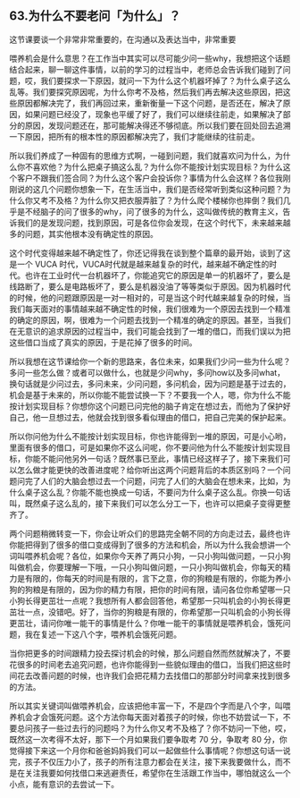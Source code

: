 ## 63.为什么不要老问「为什么」？
这节课要谈一个非常非常重要的，在沟通以及表达当中，非常重要 


喂养机会是什么意思？在工作当中其实可以尽可能少问一些why，我想把这个话题结合起来，聊一聊这件事情，以前的学习的过程当中，老师总会告诉我们碰到了问题，哎，我们要探求一下原因，就问一下为什么这个机器坏掉了？为什么桌子这么乱等。我们要探究原因呢，为什么你考不及格，然后我们再去解决这些原因，把这些原因都解决完了，我们再回过来，重新衡量一下这个问题，是否还在，解决了原因，如果问题已经没了，现象也平缓了好了，我们可以继续往前走，如果解决了部分的原因，发现问题还在，那可能解决得还不够彻底。所以我们要在回处回去追溯一下原因，把所有的根本性的原因都解决完了，我们才能继续的往前走。


所以我们养成了一种固有的思维方式啊，一碰到问题，我们就喜欢问为什么，为什么你不喜欢他？为什么把桌子搞这么乱？为什么你不能按计划实现目标？为什么这个客户不跟我们签合同？为什么这个客户会投诉你？事情为什么会这样？各位我刚刚说的这几个问题你想象一下，在生活当中，我们是否经常听到类似这种问题？为什么你又考不及格？为什么你又把衣服弄脏了？为什么爬个楼梯你也摔倒？我们几乎是不经脑子的问了很多的why，问了很多的为什么，这叫做传统的教育主义，告诉我们的是发现问题，找到原因，可是各位你会发现，在这个时代下，未来越来越多的问题，其实他根本没有确定性的原因。


这个时代变得越来越不确定性了，你还记得我在谈到整个篇章的最开始，谈到了这是一个 VUCA 时代，VUCA时代就是越来越复杂的时代，越来越不确定性的时代。也许在工业时代一台机器坏了，你能追究它的原因是单一的机器坏了，要么是线路断了，要么是电路板坏了，要么是机器没油了等等类似于原因。因为机器时代的时候，他的问题跟原因是一对一相对的，可是当这个时代越来越复杂的时候，当我们每天面对的事情越来越不确定性的时候，我们很难为一个原因去找到一个精准的确定的原因，啊，很难为一个问题去找到一个精准的确定的原因。甚至，当我们在无意识的追求原因的过程当中，我们可能会找到了一堆的借口，而我们误以为把这些借口当成了真实的原因，于是花掉了很多的时间。


所以我想在这节课给你一个新的思路来，各位未来，如果我们少问一些为什么呢？多问一些怎么做？或者可以做什么，也就是少问why，多问how以及多问what，换句话就是少问过去，多问未来，少问问题，多问机会，因为问题是基于过去的，机会是基于未来的，所以你能不能尝试换一下？不要我一个人，嗯，你为什么不能按计划实现目标？你想你这个问题已问完他的脑子肯定在想过去，而他为了保护好自己，他一旦想过去，他就会找到很多看似理由的借口，把自己完美的保护起来。


所以你问他为什么不能按计划实现目标，你也许能得到一堆的原因，可是小心哟，里面有很多的借口，可是如果你不这么问呢，你不要问他为什么不能按计划实现目标，你能不能问他另外一句话？既然事已至此，事情已经这样子了，接下来我们可以怎么做才能更快的改善进度呢？给你听出这两个问题背后的本质区别吗？一个问题问完了人们的大脑会想过去一个问题，问完了人们的大脑会在想未来，比如，为什么桌子这么乱？你能不能也换成一句话，不要问为什么桌子这么乱。你换一句话叫，既然桌子这么乱的，接下来我们可以怎么分工一下，也许可以把桌子变得更整齐了。


两个问题稍微转变一下，你会让听众们的思路完全朝不同的方向走过去，最终也许你能把得到了很多的借口变成得到了很多的方法和机会，所以为什么我会想讲一个词叫喂养机会呢？各位，如果你今天养了两只小狗，一只小狗叫做问题，一只小狗叫做机会，你要理解一下哦，一只小狗叫做问题，一只小狗叫做机会，你每天的精力是有限的，你每天的时间是有限的，言下之意，你的狗粮是有限的，你能为养小狗的狗粮是有限的，因为你的精力有限，把你的时间有限，请问各位你希望哪一只小狗长得更茁壮一点呢？我想所有人都会回答他，希望那一只叫机会的小狗长得更茁壮一点，没错吧。好了，当你的狗粮是有限的，你希望那一只叫机会的小狗长得更茁壮，请问你唯一能干的事情是什么？你唯一能干的事情就是喂养机会，饿死问题，我在复述一下这八个字，喂养机会饿死问题。


当你把更多的时间跟精力投去探讨机会的时候，那么问题自然而然就解决了，不要花很多的时间老去追究问题，也许你能得到一些貌似理由的借口，当我们把这些时间花去改善问题的时候，也许我们会把花精力去找借口的那部分时间拿来找到很多的方法。


所以其实关键词叫做喂养机会，应该把他丰富一下，不是四个字而是八个字，叫喂养机会才会饿死问题。这个方法你每天面对着孩子的时候，你也不妨尝试一下，不要总问孩子一些过去行的问题吗？为什么你又考不及格了？你不妨问一下他，哎，既然这一次考得不太好，那下一个月如果我们要争取考 70 分，争取考 80 分，你觉得接下来这一个月你和爸爸妈妈我们可以一起做些什么事情呢？你想这句话一说完，孩子不仅压力小了，孩子的所有注意力都会在关注，接下来我要做什么，而不是在关注我要如何找借口来逃避责任，希望你在生活跟工作当中，哪怕就这么一个小点，能有意识的去尝试一下。


